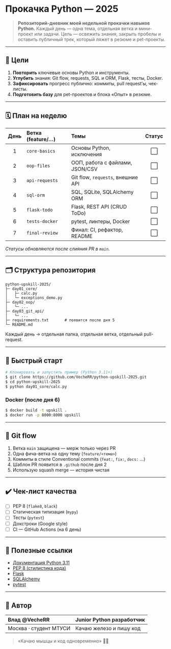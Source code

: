 # Прокачка Python — 2025

> **Репозиторий-дневник моей недельной прокачки навыков Python.** Каждый день — одна тема, отдельная ветка и мини-проект или задачи. Цель — освежить знания, закрыть пробелы и оставить публичный трек, который ляжет в резюме и pet-проекты.

---

## 🎯 Цели

1. **Повторить** ключевые основы Python и инструменты.
2. **Углубить** знания: Git flow, requests, SQL и ORM, Flask, тесты, Docker.
3. **Зафиксировать** прогресс публично: коммиты, pull request’ы, чек-листы.
4. **Подготовить базу** для pet-проектов и блока «Опыт» в резюме.

---

## 🗓️ План на неделю

| День | Ветка (feature/…) | Темы                              | Статус |
| :--: | :---------------- | :-------------------------------- | :----: |
|  1   | `core-basics`     | Основы Python, исключения         |   ⬜   |
|  2   | `oop-files`       | ООП, работа с файлами, JSON/CSV   |   ⬜   |
|  3   | `api-requests`    | Git flow, `requests`, внешние API |   ⬜   |
|  4   | `sql-orm`         | SQL, SQLite, SQLAlchemy ORM       |   ⬜   |
|  5   | `flask-todo`      | Flask, REST API (CRUD ToDo)       |   ⬜   |
|  6   | `tests-docker`    | pytest, линтеры, Docker           |   ⬜   |
|  7   | `final-review`    | Финал: CI, рефактор, README       |   ⬜   |

_Статусы обновляются после слияния PR в `main`._

---

## 🗂 Структура репозитория

```text
python-upskill-2025/
├─ day01_core/
│   ├─ calc.py
│   └─ exceptions_demo.py
├─ day02_oop/
│   └─ ...
├─ day03_git_api/
│   └─ ...
├─ requirements.txt       # появится после дня 5
└─ README.md
```

Каждый день → отдельная папка, отдельная ветка, отдельный pull-request.

---

## 🚀 Быстрый старт

```bash
# Клонировать и запустить пример (Python 3.11+)
$ git clone https://github.com/VecheRR/python-upskill-2025.git
$ cd python-upskill-2025
$ python day01_core/calc.py
```

### Docker (после дня 6)

```bash
$ docker build -t upskill .
$ docker run -p 8000:8000 upskill
```

---

## 🤝 Git flow

1. Ветка `main` защищена — мерж только через PR
2. Одна фича-ветка на одну тему (`feature/<тема>`)
3. Коммиты в стиле Conventional commits (`feat:`, `fix:`, `docs:` ...)
4. Шаблон PR появится в `.github` после дня 2
5. Использую squash merge — история чистая

---

## ✔️ Чек-лист качества

- [ ] PEP 8 (`flake8`, `black`)
- [ ] Статическая типизация (`mypy`)
- [ ] Тесты (`pytest`)
- [ ] Докстроки (Google style)
- [ ] CI — GitHub Actions (на 6 день)

---

## 🔗 Полезные ссылки

- [Документация Python 3.11](https://docs.python.org/3/)
- [PEP 8 (стилистика кода)](https://peps.python.org/pep-0008/)
- [Flask](https://flask.palletsprojects.com/)
- [SQLAlchemy](https://docs.sqlalchemy.org/)
- [pytest](https://docs.pytest.org/)

---

## 👤 Автор

| Влад @VecheRR          | Junior Python разработчик |
| :--------------------- | :------------------------ |
| Москва · студент МТУСИ | Качаю железо и пишу код   |

> «Качаю мышцы и код одновременно» 💪🐍
